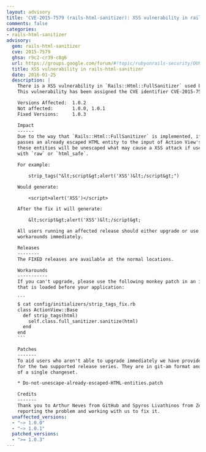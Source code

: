 ```yaml
---
layout: advisory
title: 'CVE-2015-7579 (rails-html-sanitizer): XSS vulnerability in rails-html-sanitizer'
comments: false
categories:
- rails-html-sanitizer
advisory:
  gem: rails-html-sanitizer
  cve: 2015-7579
  ghsa: r9c2-cr39-c8g6
  url: https://groups.google.com/forum/#!topic/rubyonrails-security/OU9ugTZcbjc
  title: XSS vulnerability in rails-html-sanitizer
  date: 2016-01-25
  description: |
    There is a XSS vulnerability in `Rails::Html::FullSanitizer` used by Action View's `strip_tags`.
    This vulnerability has been assigned the CVE identifier CVE-2015-7579.

    Versions Affected:  1.0.2
    Not affected:       1.0.0, 1.0.1
    Fixed Versions:     1.0.3

    Impact
    ------
    Due to the way that `Rails::Html::FullSanitizer` is implemented, if an attacker
    passes an already escaped HTML entity to the input of Action View's `strip_tags`
    these entities will be unescaped what may cause a XSS attack if used in combination
    with `raw` or `html_safe`.

    For example:

        strip_tags("&lt;script&gt;alert('XSS')&lt;/script&gt;")

    Would generate:

        <script>alert('XSS')</script>

    After the fix it will generate:

        &lt;script&gt;alert('XSS')&lt;/script&gt;

    All users running an affected release should either upgrade or use one of the
    workarounds immediately.

    Releases
    --------
    The FIXED releases are available at the normal locations.

    Workarounds
    -----------
    If you can't upgrade, please use the following monkey patch in an initializer
    that is loaded before your application:

    ```
    $ cat config/initializers/strip_tags_fix.rb
    class ActionView::Base
      def strip_tags(html)
        self.class.full_sanitizer.sanitize(html)
      end
    end
    ```

    Patches
    -------
    To aid users who aren't able to upgrade immediately we have provided patches
    for the two supported release series. They are in git-am format and consist
    of a single changeset.

    * Do-not-unescape-already-escaped-HTML-entities.patch

    Credits
    -------
    Thank you to Arthur Neves from GitHub and Spyros Livathinos from Zendesk for
    reporting the problem and working with us to fix it.
  unaffected_versions:
  - "~> 1.0.0"
  - "~> 1.0.1"
  patched_versions:
  - ">= 1.0.3"
---
```

